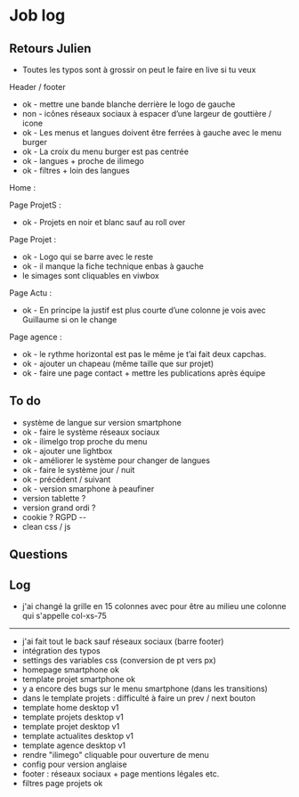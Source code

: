 # Job log

## Retours Julien 
- Toutes les typos sont à grossir on peut le faire en live si tu veux

Header / footer
- ok - mettre une bande blanche derrière le logo de gauche
- non - icônes réseaux sociaux à espacer d’une largeur de gouttière / icone
- ok - Les menus et langues doivent être ferrées à gauche avec le menu burger
- ok - La croix du menu burger est pas centrée
- ok - langues + proche de ilimego
- ok - filtres + loin des langues

Home : 


Page ProjetS : 
- ok - Projets en noir et blanc sauf au roll over

Page Projet :
- ok - Logo qui se barre avec le reste
- ok - il manque la fiche technique enbas à gauche
- le simages sont cliquables en viwbox


Page Actu :
- ok - En principe la justif est plus courte d’une colonne je vois avec Guillaume si on le change

Page agence :
- ok - le rythme horizontal est pas le même je t’ai fait deux capchas.
- ok - ajouter un chapeau (même taille que sur projet)
- ok - faire une page contact + mettre les publications après équipe 


## To do 
- système de langue sur version smartphone 
- ok - faire le système réseaux sociaux
- ok - ilimelgo trop proche du menu 
- ok - ajouter une lightbox
- ok - améliorer le système pour changer de langues
- ok - faire le système jour / nuit
- ok - précédent / suivant
- ok - version smarphone à peaufiner
- version tablette ?
- version grand ordi ?
- cookie ? RGPD -- 
- clean css / js

## Questions


## Log
- j'ai changé la grille en 15 colonnes avec pour être au milieu une colonne qui s'appelle col-xs-75

----
- j'ai fait tout le back sauf réseaux sociaux (barre footer)
- intégration des typos
- settings des variables css (conversion de pt vers px)
- homepage smartphone ok 
- template projet smartphone ok
- y a encore des bugs sur le menu smartphone (dans les transitions)
- dans le template projets : difficulté à faire un prev / next bouton
- template home desktop v1
- template projets desktop v1
- template projet desktop v1
- template actualites desktop v1
- template agence desktop v1
- rendre "ilimego" cliquable pour ouverture de menu 
- config pour version anglaise 
- footer : réseaux sociaux + page mentions légales etc.
- filtres page projets ok






